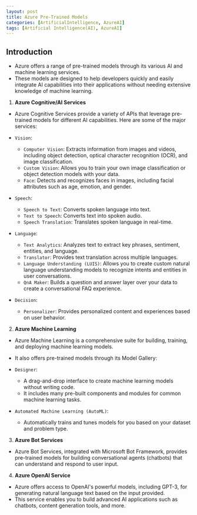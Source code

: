 ```yaml
---
layout: post
title: Azure Pre-Trained Models
categories: [ArtificialIntelligence, AzureAI]
tags: [Artificial Intelligence(AI), AzureAI]
---
```


## Introduction 
- Azure offers a range of pre-trained models through its various AI and machine learning services. 
- These models are designed to help developers quickly and easily integrate AI capabilities into their applications without needing extensive knowledge of machine learning. 

1. **Azure Cognitive/AI Services**
- Azure Cognitive Services provide a variety of APIs that leverage pre-trained models for different AI capabilities. Here are some of the major services:

- `Vision`:
    + `Computer Vision`: Extracts information from images and videos, including object detection, optical character recognition (OCR), and image classification.
    + `Custom Vision`: Allows you to train your own image classification or object detection models with your data.
    + `Face`: Detects and recognizes faces in images, including facial attributes such as age, emotion, and gender.

- `Speech`:
    + `Speech to Text`: Converts spoken language into text.
    + `Text to Speech`: Converts text into spoken audio.
    + `Speech Translation`: Translates spoken language in real-time.

- `Language`:
    + `Text Analytics`: Analyzes text to extract key phrases, sentiment, entities, and language.
    + `Translator`: Provides text translation across multiple languages.
    + `Language Understanding (LUIS)`: Allows you to create custom natural language understanding models to recognize intents and entities in user conversations.
    + `QnA Maker`: Builds a question and answer layer over your data to create a conversational FAQ experience.

- `Decision`:
    + `Personalizer`: Provides personalized content and experiences based on user behavior.

2. **Azure Machine Learning**
- Azure Machine Learning is a comprehensive suite for building, training, and deploying machine learning models. 
- It also offers pre-trained models through its Model Gallery:

- `Designer`: 
    + A drag-and-drop interface to create machine learning models without writing code. 
    + It includes many pre-built components and modules for common machine learning tasks.

- `Automated Machine Learning (AutoML)`: 
    + Automatically trains and tunes models for you based on your dataset and problem type.

3. **Azure Bot Services**
- Azure Bot Services, integrated with Microsoft Bot Framework, provides pre-trained models for building conversational agents (chatbots) that can understand and respond to user input.

4. **Azure OpenAI Service**
- Azure offers access to OpenAI's powerful models, including GPT-3, for generating natural language text based on the input provided. 
- This service enables you to build advanced AI applications such as chatbots, content generation tools, and more.

